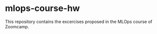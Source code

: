 # mlops-course-hw

This repository contains the excercises proposed in the MLOps course of Zoomcamp.
